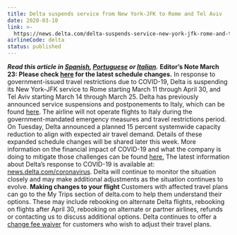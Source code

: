 ```yaml
---
title: Delta suspends service from New York-JFK to Rome and Tel Aviv
date: 2020-03-10
link: >-
  https://news.delta.com/delta-suspends-service-new-york-jfk-rome-and-tel-aviv
airlineCode: delta
status: published
---
```

**_Read this article in [Spanish](https://news.delta.com/delta-suspende-el-servicio-de-nueva-york-jfk-roma-y-tel-aviv), [Portuguese](https://news.delta.com/delta-suspende-servico-de-nova-york-jfk-para-roma-e-tel-aviv) or [Italian](https://news.delta.com/delta-sospende-i-collegamenti-da-new-york-jfk-roma-e-tel-aviv)._** **Editor’s Note March 23: Please check [here](https://news.delta.com/coronavirus-update-changes-our-flying-schedule) for the latest schedule changes.** In response to government-issued travel restrictions due to COVID-19, Delta is suspending its New York-JFK service to Rome starting March 11 through April 30, and Tel Aviv starting March 14 through March 25. Delta has previously announced service suspensions and postponements to Italy, which can be found [here](https://news.delta.com/delta-suspends-atlanta-rome-service-march-11-through-april-30). The airline will not operate flights to Italy during the government-mandated emergency measures and travel restrictions period. On Tuesday, Delta announced a planned 15 percent systemwide capacity reduction to align with expected air travel demand. Details of these expanded schedule changes will be shared later this week. More information on the financial impact of COVID-19 and what the company is doing to mitigate those challenges can be found [here.](https://news.delta.com/delta-actions-address-financial-impact-covid-19) The latest information about Delta’s response to COVID-19 is available at: [news.delta.com/coronavirus](news.delta.com/coronavirus). Delta will continue to monitor the situation closely and may make additional adjustments as the situation continues to evolve. **Making changes to your flight** Customers with affected travel plans can go to the My Trips section of delta.com to help them understand their options. These may include rebooking on alternate Delta flights, rebooking on flights after April 30, rebooking on alternate or partner airlines, refunds or contacting us to discuss additional options. Delta continues to offer a [change fee waiver](https://news.delta.com/flight-changes-flexible-fee-waivers-and-more) for customers who wish to adjust their travel plans. 
